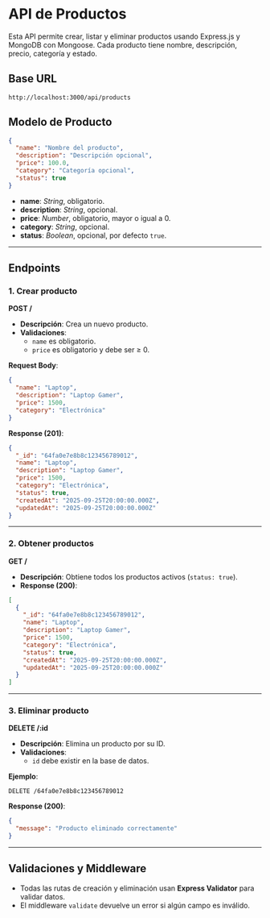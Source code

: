 # API de Productos

Esta API permite crear, listar y eliminar productos usando Express.js y MongoDB con Mongoose. Cada producto tiene nombre, descripción, precio, categoría y estado.

## Base URL

```
http://localhost:3000/api/products
```

## Modelo de Producto

```json
{
  "name": "Nombre del producto",
  "description": "Descripción opcional",
  "price": 100.0,
  "category": "Categoría opcional",
  "status": true
}
```

- **name**: *String*, obligatorio.  
- **description**: *String*, opcional.  
- **price**: *Number*, obligatorio, mayor o igual a 0.  
- **category**: *String*, opcional.  
- **status**: *Boolean*, opcional, por defecto `true`.  

---

## Endpoints

### 1. Crear producto

**POST /**

- **Descripción**: Crea un nuevo producto.  
- **Validaciones**:  
  - `name` es obligatorio.  
  - `price` es obligatorio y debe ser ≥ 0.  

**Request Body**:

```json
{
  "name": "Laptop",
  "description": "Laptop Gamer",
  "price": 1500,
  "category": "Electrónica"
}
```

**Response (201)**:

```json
{
  "_id": "64fa0e7e8b8c123456789012",
  "name": "Laptop",
  "description": "Laptop Gamer",
  "price": 1500,
  "category": "Electrónica",
  "status": true,
  "createdAt": "2025-09-25T20:00:00.000Z",
  "updatedAt": "2025-09-25T20:00:00.000Z"
}
```

---

### 2. Obtener productos

**GET /**

- **Descripción**: Obtiene todos los productos activos (`status: true`).  
- **Response (200)**:

```json
[
  {
    "_id": "64fa0e7e8b8c123456789012",
    "name": "Laptop",
    "description": "Laptop Gamer",
    "price": 1500,
    "category": "Electrónica",
    "status": true,
    "createdAt": "2025-09-25T20:00:00.000Z",
    "updatedAt": "2025-09-25T20:00:00.000Z"
  }
]
```

---

### 3. Eliminar producto

**DELETE /:id**

- **Descripción**: Elimina un producto por su ID.  
- **Validaciones**:  
  - `id` debe existir en la base de datos.  

**Ejemplo**:

```
DELETE /64fa0e7e8b8c123456789012
```

**Response (200)**:

```json
{
  "message": "Producto eliminado correctamente"
}
```

---

## Validaciones y Middleware

- Todas las rutas de creación y eliminación usan **Express Validator** para validar datos.  
- El middleware `validate` devuelve un error si algún campo es inválido.

